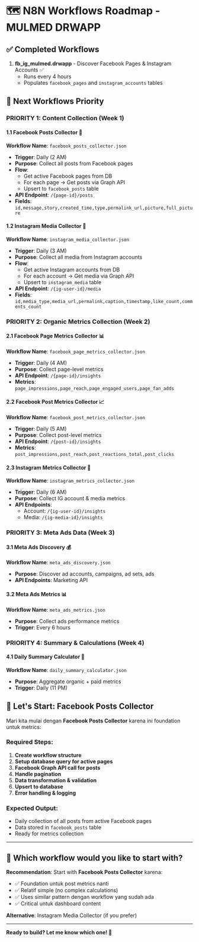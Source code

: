 # 🗺️ N8N Workflows Roadmap - MULMED DRWAPP

## ✅ **Completed Workflows**
1. **fb_ig_mulmed.drwapp** - Discover Facebook Pages & Instagram Accounts ✅
   - Runs every 4 hours
   - Populates `facebook_pages` and `instagram_accounts` tables

## 🚀 **Next Workflows Priority**

### **PRIORITY 1: Content Collection (Week 1)**

#### **1.1 Facebook Posts Collector** 🔄
**Workflow Name**: `facebook_posts_collector.json`
- **Trigger**: Daily (2 AM)
- **Purpose**: Collect all posts from Facebook pages
- **Flow**:
  - Get active Facebook pages from DB
  - For each page → Get posts via Graph API
  - Upsert to `facebook_posts` table
- **API Endpoint**: `/{page-id}/posts`
- **Fields**: `id,message,story,created_time,type,permalink_url,picture,full_picture`

#### **1.2 Instagram Media Collector** 📸
**Workflow Name**: `instagram_media_collector.json`
- **Trigger**: Daily (3 AM)
- **Purpose**: Collect all media from Instagram accounts
- **Flow**:
  - Get active Instagram accounts from DB
  - For each account → Get media via Graph API
  - Upsert to `instagram_media` table
- **API Endpoint**: `/{ig-user-id}/media`
- **Fields**: `id,media_type,media_url,permalink,caption,timestamp,like_count,comments_count`

### **PRIORITY 2: Organic Metrics Collection (Week 2)**

#### **2.1 Facebook Page Metrics Collector** 📊
**Workflow Name**: `facebook_page_metrics_collector.json`
- **Trigger**: Daily (4 AM)
- **Purpose**: Collect page-level metrics
- **API Endpoint**: `/{page-id}/insights`
- **Metrics**: `page_impressions,page_reach,page_engaged_users,page_fan_adds`

#### **2.2 Facebook Post Metrics Collector** 📈
**Workflow Name**: `facebook_post_metrics_collector.json`
- **Trigger**: Daily (5 AM)
- **Purpose**: Collect post-level metrics
- **API Endpoint**: `/{post-id}/insights`
- **Metrics**: `post_impressions,post_reach,post_reactions_total,post_clicks`

#### **2.3 Instagram Metrics Collector** 📱
**Workflow Name**: `instagram_metrics_collector.json`
- **Trigger**: Daily (6 AM)
- **Purpose**: Collect IG account & media metrics
- **API Endpoints**: 
  - Account: `/{ig-user-id}/insights`
  - Media: `/{ig-media-id}/insights`

### **PRIORITY 3: Meta Ads Data (Week 3)**

#### **3.1 Meta Ads Discovery** 💰
**Workflow Name**: `meta_ads_discovery.json`
- **Purpose**: Discover ad accounts, campaigns, ad sets, ads
- **API Endpoints**: Marketing API

#### **3.2 Meta Ads Metrics** 📊
**Workflow Name**: `meta_ads_metrics.json`
- **Purpose**: Collect ads performance metrics
- **Trigger**: Every 6 hours

### **PRIORITY 4: Summary & Calculations (Week 4)**

#### **4.1 Daily Summary Calculator** 🧮
**Workflow Name**: `daily_summary_calculator.json`
- **Purpose**: Aggregate organic + paid metrics
- **Trigger**: Daily (11 PM)

## 🎯 **Let's Start: Facebook Posts Collector**

Mari kita mulai dengan **Facebook Posts Collector** karena ini foundation untuk metrics:

### **Required Steps:**
1. **Create workflow structure**
2. **Setup database query for active pages** 
3. **Facebook Graph API call for posts**
4. **Handle pagination**
5. **Data transformation & validation**
6. **Upsert to database**
7. **Error handling & logging**

### **Expected Output:**
- Daily collection of all posts from active Facebook pages
- Data stored in `facebook_posts` table
- Ready for metrics collection

---

## 🤔 **Which workflow would you like to start with?**

**Recommendation**: Start with **Facebook Posts Collector** karena:
- ✅ Foundation untuk post metrics nanti
- ✅ Relatif simple (no complex calculations)
- ✅ Uses similar pattern dengan workflow yang sudah ada
- ✅ Critical untuk dashboard content

**Alternative**: Instagram Media Collector (if you prefer)

---

**Ready to build? Let me know which one! 🚀**
